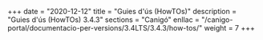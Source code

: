 +++
date        = "2020-12-12"
title       = "Guies d'ús (HowTOs)"
description = "Guies d'ús (HowTOs) 3.4.3"
sections    = "Canigó"
enllac      = "/canigo-portal/documentacio-per-versions/3.4LTS/3.4.3/how-tos/"
weight      = 7
+++
